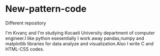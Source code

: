 # New-pattern-code
Different repository

I'm Kıvanç and I'm studying Kocaeli University department of computer engineer.I like python esesentially I work away pandas,numpy and matplotlib libraries for data analyze and visualization.Also I write C and HTML-CSS codes.

